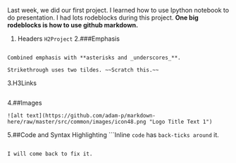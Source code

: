 Last week, we did our first project. I learned how to use Ipython notebook to do presentation. 
I had lots rodeblocks during this project. 
**One big rodeblocks is how to use github markdown.**
1. Headers
```H2Project```
2.###Emphasis
```Strong emphasis, aka bold, with **asterisks** or __underscores__.

Combined emphasis with **asterisks and _underscores_**.

Strikethrough uses two tildes. ~~Scratch this.~~
```
3.H3Links
```[I'm an inline-style link](https://www.google.com)
```
4.##Images
```Inline-style: 
![alt text](https://github.com/adam-p/markdown-here/raw/master/src/common/images/icon48.png "Logo Title Text 1")
```
5.##Code and Syntax Highlighting
```Inline `code` has `back-ticks around` it.
```

I will come back to fix it.
